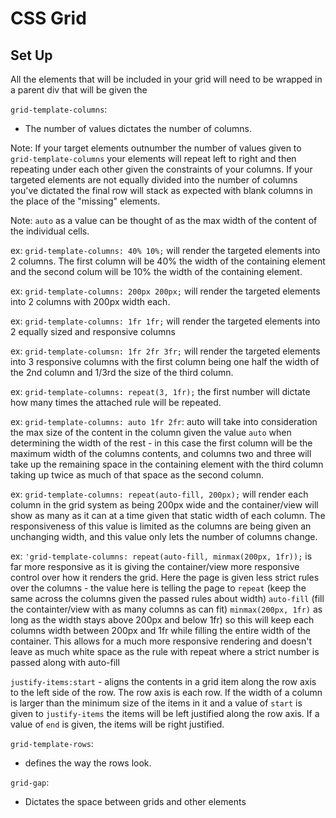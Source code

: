 # CSS Grid

## Set Up
All the elements that will be included in your grid will need to be wrapped in a parent div that will be given the 

`grid-template-columns`:
- The number of values dictates the number of columns.

Note: If your target elements outnumber the number of values given to `grid-template-columns` your elements will repeat left to right and then repeating under each other given the constraints of your columns. If your targeted elements are not equally divided into the number of columns you've dictated the final row will stack as expected with blank columns in the place of the "missing" elements.

Note: `auto` as a value can be thought of as the max width of the content of the individual cells.

ex: `grid-template-columns: 40% 10%;` will render the targeted elements into 2 columns. The first column will be 40% the width of the containing element and the second colum will be 10% the width of the containing element.


ex: `grid-template-columns: 200px 200px;` will render the targeted elements into 2 columns with 200px width each.

ex: `grid-template-columns: 1fr 1fr;` will render the targeted elements into 2 equally sized and responsive columns

ex: `grid-template-columsn: 1fr 2fr 3fr;` will render the targeted elements into 3 responsive columns with the first column being one half the width of the 2nd column and 1/3rd the size of the third column.

ex: `grid-template-columns: repeat(3, 1fr);` the first number will dictate how many times the attached rule will be repeated.

ex: `grid-template-columns: auto 1fr 2fr`: auto will take into consideration the max size of the content in the column given the value `auto` when determining the width of the rest - in this case the first column will be the maximum width of the columns contents, and columns two and three will take up the remaining space in the containing element with the third column taking up twice as much of that space as the second column.

ex: `grid-template-columns: repeat(auto-fill, 200px);` will render each column in the grid system as being 200px wide and the container/view will show as many as it can at a time given that static width of each column. The responsiveness of this value is limited as the columns are being given an unchanging width, and this value only lets the number of columns change.

ex: `'grid-template-columns: repeat(auto-fill, minmax(200px, 1fr));` is far more responsive as it is giving the container/view more responsive control over how it renders the grid. Here the page is given less strict rules over the columns - the value here is telling the page to `repeat` (keep the same across the columns given the passed rules about width) `auto-fill` (fill the containter/view with as many columns as can fit)  `minmax(200px, 1fr)` as long as the width stays above 200px and below 1fr) so this will keep each columns width between 200px and 1fr while filling the entire width of the container. This allows for a much more responsive rendering and doesn't leave as much white space as the rule with repeat where a strict number is passed along with  auto-fill

`justify-items:start` - aligns the contents in a grid item along the row axis to the left side of the row. The row axis is each row. If the width of a column is larger than the minimum size of the items in it  and a value of `start` is given to `justify-items` the items will be left justified along the row axis. If a value of `end` is given, the items will be right justified.

`grid-template-rows`:
- defines the way the rows look.

`grid-gap`:
- Dictates the space between grids and other elements

